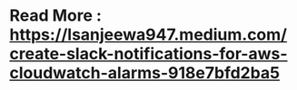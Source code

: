 # Read More : https://lsanjeewa947.medium.com/create-slack-notifications-for-aws-cloudwatch-alarms-918e7bfd2ba5
